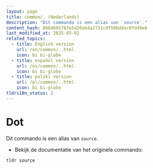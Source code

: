 ```yaml
---
layout: page
title: common/. (Nederlands)
description: "Dit commando is een alias van `source`."
content_hash: 8604b95707e5d20ab4a2731cdf50bddac0fd49e6
last_modified_at: 2025-03-02
related_topics:
  - title: English version
    url: /en/common/..html
    icon: bi bi-globe
  - title: español version
    url: /es/common/..html
    icon: bi bi-globe
  - title: polski version
    url: /pl/common/..html
    icon: bi bi-globe
tldri18n_status: 2
---
```

# Dot

Dit commando is een alias van `source`.

- Bekijk de documentatie van het originele commando:

`tldr source`
